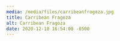 ```yaml
---
media: /media/files/carribeanfrogoza.jpg
title: Carribean Fragoza
alt: Carribean Fragoza
date: 2020-12-10 16:54:00 -0500
---
```

